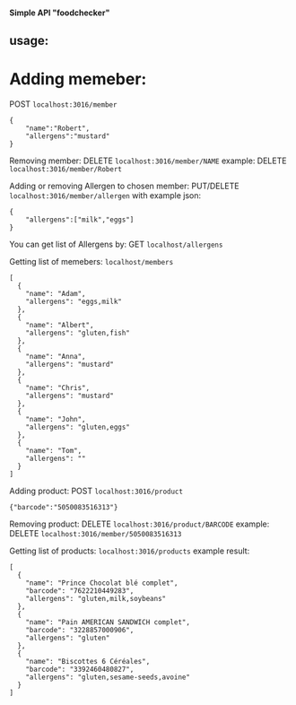 #### Simple API "foodchecker"

## usage:

# Adding memeber:
POST `localhost:3016/member`

```
{
    "name":"Robert",
    "allergens":"mustard"
}
```

Removing member:
DELETE `localhost:3016/member/NAME`
example:
DELETE `localhost:3016/member/Robert`

Adding or removing Allergen to chosen member:
PUT/DELETE `localhost:3016/member/allergen`
with example json:
```
{
    "allergens":["milk","eggs"]
}
```

You can get list of Allergens by:
GET `localhost/allergens`

Getting list of memebers:
`localhost/members`
```
[
  {
    "name": "Adam",
    "allergens": "eggs,milk"
  },
  {
    "name": "Albert",
    "allergens": "gluten,fish"
  },
  {
    "name": "Anna",
    "allergens": "mustard"
  },
  {
    "name": "Chris",
    "allergens": "mustard"
  },
  {
    "name": "John",
    "allergens": "gluten,eggs"
  },
  {
    "name": "Tom",
    "allergens": ""
  }
]
```

Adding product:
POST `localhost:3016/product`

```
{"barcode":"5050083516313"}
```

Removing product:
DELETE `localhost:3016/product/BARCODE`
example:
DELETE `localhost:3016/member/5050083516313`

Getting list of products:
`localhost:3016/products`
example result:
```
[
  {
    "name": "Prince Chocolat blé complet",
    "barcode": "7622210449283",
    "allergens": "gluten,milk,soybeans"
  },
  {
    "name": "Pain AMERICAN SANDWICH complet",
    "barcode": "3228857000906",
    "allergens": "gluten"
  },
  {
    "name": "Biscottes 6 Céréales",
    "barcode": "3392460480827",
    "allergens": "gluten,sesame-seeds,avoine"
  }
]
```


